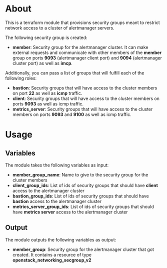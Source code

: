 # About

This is a terraform module that provisions security groups meant to restrict network access to a cluster of alertmanager servers.

The following security group is created:
- **member**: Security group for the alertmanager cluster. It can make external requests and communicate with other members of the **member** group on ports **9093** (alertmanager client port) and **9094** (alertmanager cluster port) as well as **imcp**.

Additionally, you can pass a list of groups that will fulfill each of the following roles:
- **bastion**: Security groups that will have access to the cluster members on port **22** as well as **icmp** traffic.
- **client**: Security groups that will have access to the cluster members on ports **9093** as well as icmp traffic.
- **metrics_server**: Security groups that will have access to the cluster members on ports **9093** and **9100** as well as icmp traffic.

# Usage

## Variables

The module takes the following variables as input:

- **member_group_name**: Name to give to the security group for the cluster members
- **client_group_ids**: List of ids of security groups that should have **client** access to the alertmanager cluster
- **bastion_group_ids**: List of ids of security groups that should have **bastion** access to the alertmanager cluster
- **metrics_server_group_ids**: List of ids of security groups that should have **metrics server** access to the alertmanager cluster

## Output

The module outputs the following variables as output:

- **member_group**: Security group for the alertmanager cluster that got created. It contains a resource of type **openstack_networking_secgroup_v2**